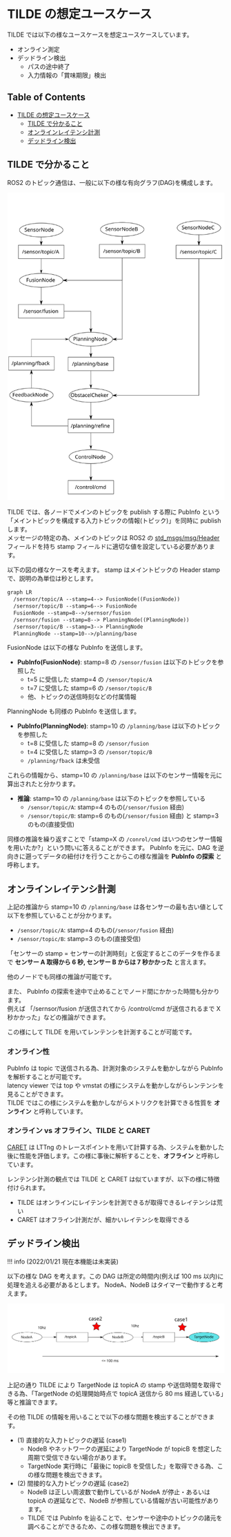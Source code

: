 # TILDE の想定ユースケース

TILDE では以下の様なユースケースを想定ユースケースしています。

- オンライン測定
- デッドライン検出
  - パスの途中終了
  - 入力情報の「賞味期限」検出

<!-- markdown-toc start - Don't edit this section. Run M-x markdown-toc-refresh-toc -->

## Table of Contents

- [TILDE の想定ユースケース](#tilde-の想定ユースケース)
  - [TILDE で分かること](#tilde-で分かること)
  - [オンラインレイテンシ計測](#オンラインレイテンシ計測)
  - [デッドライン検出](#デッドライン検出)

<!-- markdown-toc end -->

## TILDE で分かること

ROS2 のトピック通信は、一般に以下の様な有向グラフ(DAG)を構成します。

![tilde_dag](./images/tilde_dag.svg)

TILDE では、各ノードでメインのトピックを publish する際に PubInfo という「メイントピックを構成する入力トピックの情報(トピック)」を同時に publish します。  
メッセージの特定の為、メインのトピックは ROS2 の [std_msgs/msg/Header](https://github.com/ros2/common_interfaces/blob/master/std_msgs/msg/Header.msg) フィールドを持ち stamp フィールドに適切な値を設定している必要があります。

以下の図の様なケースを考えます。
stamp はメイントピックの Header stamp で、説明の為単位は秒とします。

```mermaid
graph LR
  /sernsor/topic/A --stamp=4--> FusionNode((FusionNode))
  /sernsor/topic/B --stamp=6--> FusionNode
  FusionNode --stamp=8-->/sernsor/fusion
  /sernsor/fusion --stamp=8--> PlanningNode((PlanningNode))
  /sernsor/topic/B --stamp=3--> PlanningNode
  PlanningNode --stamp=10-->/planning/base
```

FusionNode は以下の様な PubInfo を送信します。

- **PubInfo(FusionNode)**: stamp=8 の `/sensor/fusion` は以下のトピックを参照した
  - t=5 に受信した stamp=4 の `/sensor/topic/A`
  - t=7 に受信した stamp=6 の `/sensor/topic/B`
  - 他、トピックの送信時刻などの付属情報

PlanningNode も同様の PubInfo を送信します。

- **PubInfo(PlanningNode)**: stamp=10 の `/planning/base` は以下のトピックを参照した
  - t=8 に受信した stamp=8 の `/sensor/fusion`
  - t=4 に受信した stamp=3 の `/sensor/topic/B`
  - `/planning/fback` は未受信

これらの情報から、stamp=10 の `/planning/base` は以下のセンサー情報を元に算出されたと分かります。

- **推論**: stamp=10 の `/planning/base` は以下のトピックを参照している
  - `/sensor/topic/A`: stamp=4 のもの(`/sensor/fusion` 経由)
  - `/sensor/topic/B`: stamp=6 のもの(`/sensor/fusion` 経由) と stamp=3 のもの(直接受信)

同様の推論を繰り返すことで「stamp=X の `/conrol/cmd` はいつのセンサー情報を用いたか?」という問いに答えることができます。
PubInfo を元に、DAG を逆向きに遡ってデータの紐付けを行うことからこの様な推論を **PubInfo の探索** と呼称します。

## オンラインレイテンシ計測

上記の推論から stamp=10 の `/planning/base` は各センサーの最も古い値として以下を参照していることが分かります。

- `/sensor/topic/A`: stamp=4 のもの(`/sensor/fusion` 経由)
- `/sensor/topic/B`: stamp=3 のもの(直接受信)

「センサーの stamp = センサーの計測時刻」と仮定するとこのデータを作るまで **センサー A 取得から 6 秒, センサー B からは 7 秒かかった** と言えます。

他のノードでも同様の推論が可能です。

また、 PubInfo の探索を途中で止めることでノード間にかかった時間も分かります。  
例えば 「/sernsor/fusion が送信されてから /control/cmd が送信されるまで X 秒かかった」などの推論ができます。

この様にして TILDE を用いてレンテンシを計測することが可能です。

### オンライン性

PubInfo は topic で送信される為、計測対象のシステムを動かしながら PubInfo を解析することが可能です。  
latency viewer では top や vmstat の様にシステムを動かしながらレンテンシを見ることができます。  
TILDE ではこの様にシステムを動かしながらメトリククを計算できる性質を **オンライン** と呼称しています。

### オンライン vs オフライン、TILDE と CARET

[CARET](https://tier4.github.io/CARET_doc/) は LTTng のトレースポイントを用いて計算する為、システムを動かした後に性能を評価します。この様に事後に解析することを、**オフライン** と呼称しています。

レンテンシ計測の観点では TILDE と CARET は似ていますが、以下の様に特徴付けられます。

- TILDE はオンラインにレイテンシを計測できるが取得できるレイテンシは荒い
- CARET はオフライン計測だが、細かいレイテンシを取得できる

## デッドライン検出

<prettier-ignore-start>
!!! info
        (2022/01/21 現在本機能は未実装)
<prettier-ignore-end>

以下の様な DAG を考えます。この DAG は所定の時間内(例えば 100 ms 以内)に処理を追える必要があるとします。
NodeA、NodeB はタイマーで動作すると考えます。

![tilde_deadline](./images/tilde_deadline.svg)

上記の通り TILDE により TargetNode は topicA の stamp や送信時間を取得できる為、「TargetNode の処理開始時点で topicA 送信から 80 ms 経過している」等と推論できます。

その他 TILDE の情報を用いることで以下の様な問題を検出することができます。

- (1) 直接的な入力トピックの遅延 (case1)
  - NodeB やネットワークの遅延により TargetNode が topicB を想定した周期で受信できない場合があります。
  - TargetNode 実行時に「最後に topicB を受信した」を取得できる為、この様な問題を検出できます。
- (2) 間接的な入力トピックの遅延 (case2)
  - NodeB は正しい周波数で動作しているが NodeA が停止・あるいは topicA の遅延などで、NodeB が参照している情報が古い可能性があります。
  - TILDE では PubInfo を辿ることで、センサーや途中のトピックの諸元を調べることができるため、この様な問題を検出できます。
